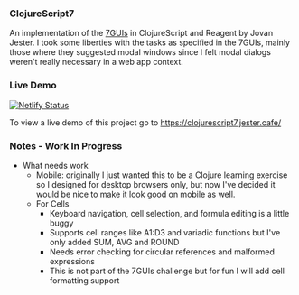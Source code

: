 ### ClojureScript7
An implementation of the [7GUIs](https://eugenkiss.github.io/7guis/) in ClojureScript and Reagent by Jovan Jester. I took some liberties with the tasks as specified in the 7GUIs, mainly those where they suggested modal windows since I felt modal dialogs weren't really necessary in a web app context. 

### Live Demo
[![Netlify Status](https://api.netlify.com/api/v1/badges/41d6a16a-e804-49fc-ba8a-66eb2b2cae98/deploy-status)](https://app.netlify.com/sites/brave-haibt-e8be2e/deploys)

To view a live demo of this project go to https://clojurescript7.jester.cafe/

### Notes - Work In Progress

- What needs work
    - Mobile: originally I just wanted this to be a Clojure learning exercise so I designed for desktop browsers only, but now I've decided it would be nice to make it look good on mobile as well.
    - For Cells
        - Keyboard navigation, cell selection, and formula editing is a little buggy
        - Supports cell ranges like A1:D3 and variadic functions but I've only added SUM, AVG and ROUND
        - Needs error checking for circular references and malformed expressions
        - This is not part of the 7GUIs challenge but for fun I will add cell formatting support

